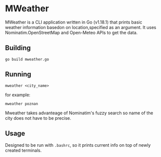 # MWeather
MWeather is a CLI application written in Go (v1.18.1) that prints basic weather information basedon
on location,specified as an argument. It uses Nominatim.OpenStreetMap and Open-Meteo APIs
to get the data.

## Building
```
go build mweather.go
```

## Running
```
mweather <city_name>
```
for example:
```
mweather poznan
```
Mweather takes advanteage of Nominatim's fuzzy search so name of the city does not have to be 
precise.

## Usage
Designed to be run with `.bashrc`, so it prints current info on top of newly created terminals.
